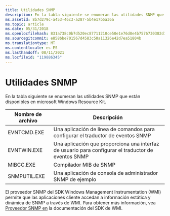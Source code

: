```yaml
---
title: Utilidades SNMP
description: En la tabla siguiente se enumeran las utilidades SNMP que están disponibles en microsoft Windows Resource Kit.
ms.assetid: 8b7d279c-a453-46c3-a287-5b4e17b5a36a
ms.topic: article
ms.date: 05/31/2018
ms.openlocfilehash: 831a738c0b7d520ec87711210ce50e1e76d8e4b7576730382d16c77d9b4f9c49
ms.sourcegitcommit: e858bbe701567d4583c50a11326e42d7ea51804b
ms.translationtype: MT
ms.contentlocale: es-ES
ms.lasthandoff: 08/11/2021
ms.locfileid: "119886345"
---
```

# <a name="snmp-utilities"></a>Utilidades SNMP

En la tabla siguiente se enumeran las utilidades SNMP que están disponibles en microsoft Windows Resource Kit.



| Nombre de archivo     | Descripción                                                                             |
|--------------|-----------------------------------------------------------------------------------------|
| EVNTCMD.EXE  | Una aplicación de línea de comandos para configurar el traductor de eventos SNMP                    |
| EVNTWIN.EXE  | Una aplicación que proporciona una interfaz de usuario para configurar el traductor de eventos SNMP |
| MIBCC.EXE    | Compilador MIB de SNMP                                                                   |
| SNMPUTIL.EXE | Una aplicación de consola de administrador SNMP de ejemplo                                               |



 

El proveedor SNMP del SDK Windows Management Instrumentation (WMI) permite que las aplicaciones cliente accedan a información estática y dinámica de SNMP a través de WMI. Para obtener más información, vea [Proveedor SNMP en](/windows/desktop/WmiSdk/snmp-provider) la documentación del SDK de WMI.

 

 